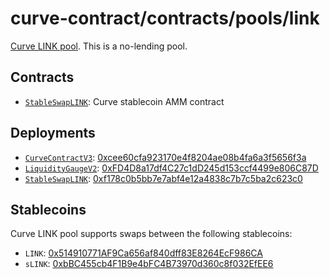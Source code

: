 # curve-contract/contracts/pools/link

[Curve LINK pool](https://www.curve.fi/link). This is a no-lending pool.

## Contracts

* [`StableSwapLINK`](StableSwapLINK.vy): Curve stablecoin AMM contract

## Deployments

* [`CurveContractV3`](../../tokens/CurveTokenV3.vy): [0xcee60cfa923170e4f8204ae08b4fa6a3f5656f3a](https://etherscan.io/address/0xcee60cfa923170e4f8204ae08b4fa6a3f5656f3a)
* [`LiquidityGaugeV2`](https://github.com/curvefi/curve-dao-contracts/blob/master/contracts/gauges/LiquidityGaugeV2.vy): [0xFD4D8a17df4C27c1dD245d153ccf4499e806C87D](https://etherscan.io/address/0xFD4D8a17df4C27c1dD245d153ccf4499e806C87D)
* [`StableSwapLINK`](StableSwapLINK.vy): [0xf178c0b5bb7e7abf4e12a4838c7b7c5ba2c623c0](https://etherscan.io/address/0xf178c0b5bb7e7abf4e12a4838c7b7c5ba2c623c0)

## Stablecoins

Curve LINK pool supports swaps between the following stablecoins:

* `LINK`: [0x514910771AF9Ca656af840dff83E8264EcF986CA](https://etherscan.io/address/0x514910771AF9Ca656af840dff83E8264EcF986CA)
* `sLINK`: [0xbBC455cb4F1B9e4bFC4B73970d360c8f032EfEE6](https://etherscan.io/address/0xbBC455cb4F1B9e4bFC4B73970d360c8f032EfEE6)
